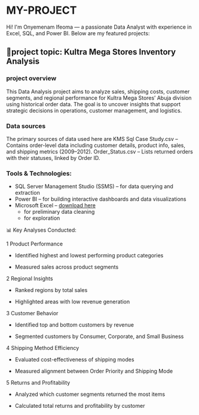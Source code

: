 # MY-PROJECT
Hi! I'm Onyemenam Ifeoma — a passionate Data Analyst with experience in Excel, SQL, and Power BI. Below are my featured projects:

## 🔸project topic: Kultra Mega Stores Inventory Analysis
### project overview 
This Data Analysis project aims to analyze sales, shipping costs, customer segments, and regional performance for Kultra Mega Stores’ Abuja division using historical order data. The goal is to uncover insights that support strategic decisions in operations, customer management, and logistics.

### Data sources
The primary sources of data used here are KMS Sql Case Study.csv – Contains order-level data including customer details, product info, sales, and shipping metrics (2009–2012). Order_Status.csv – Lists returned orders with their statuses, linked by Order ID.

 ### Tools & Technologies:
- SQL Server Management Studio (SSMS) – for data querying and extraction
- Power BI – for building interactive dashboards and data visualizations
- Microsoft Excel – [download here](https://www.microsoft.com)
  - for preliminary data cleaning 
  - for exploration


📊 Key Analyses Conducted:

1 Product Performance

- Identified highest and lowest performing product categories

- Measured sales across product segments

2 Regional Insights

- Ranked regions by total sales

- Highlighted areas with low revenue generation

3 Customer Behavior

- Identified top and bottom customers by revenue

- Segmented customers by Consumer, Corporate, and Small Business

4 Shipping Method Efficiency

- Evaluated cost-effectiveness of shipping modes

- Measured alignment between Order Priority and Shipping Mode

5 Returns and Profitability

- Analyzed which customer segments returned the most items

- Calculated total returns and profitability by customer


